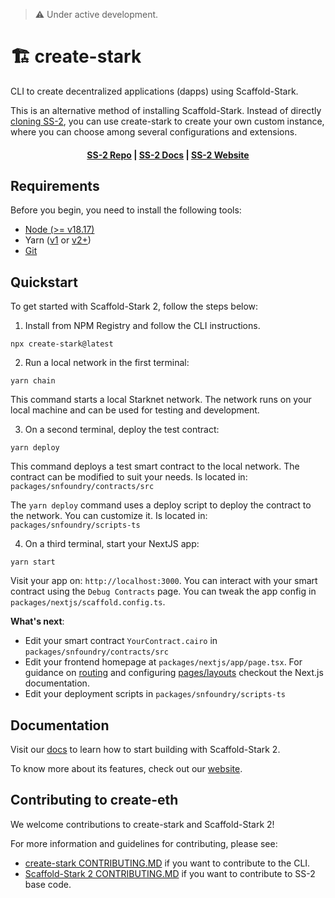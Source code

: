 > ⚠️ Under active development.
>

# 🏗 create-stark

CLI to create decentralized applications (dapps) using Scaffold-Stark.

This is an alternative method of installing Scaffold-Stark. Instead of directly [cloning SS-2](https://github.com/Quantum3-Labs/scaffold-stark-2?tab=readme-ov-file#quickstart), you can use create-stark to create your own custom instance, where you can choose among several configurations and extensions.

<h4 align="center">
  <a href="https://github.com/Quantum3-Labs/scaffold-stark-2">SS-2 Repo</a> |
  <a href="#">SS-2 Docs</a> |
  <a href="#">SS-2 Website</a>
</h4>

## Requirements

Before you begin, you need to install the following tools:

- [Node (>= v18.17)](https://nodejs.org/en/download/)
- Yarn ([v1](https://classic.yarnpkg.com/en/docs/install/) or [v2+](https://yarnpkg.com/getting-started/install))
- [Git](https://git-scm.com/downloads)

## Quickstart

To get started with Scaffold-Stark 2, follow the steps below:

1. Install from NPM Registry and follow the CLI instructions.

```
npx create-stark@latest
```

2. Run a local network in the first terminal:

```
yarn chain
```

This command starts a local Starknet network. The network runs on your local machine and can be used for testing and development.

3. On a second terminal, deploy the test contract:

```
yarn deploy
```

This command deploys a test smart contract to the local network. The contract can be modified to suit your needs. Is located in: `packages/snfoundry/contracts/src`

The `yarn deploy` command uses a deploy script to deploy the contract to the network. You can customize it. Is located in: `packages/snfoundry/scripts-ts`

4. On a third terminal, start your NextJS app:

```
yarn start
```

Visit your app on: `http://localhost:3000`. You can interact with your smart contract using the `Debug Contracts` page. You can tweak the app config in `packages/nextjs/scaffold.config.ts`.

**What's next**:

- Edit your smart contract `YourContract.cairo` in `packages/snfoundry/contracts/src`
- Edit your frontend homepage at `packages/nextjs/app/page.tsx`. For guidance on [routing](https://nextjs.org/docs/app/building-your-application/routing/defining-routes) and configuring [pages/layouts](https://nextjs.org/docs/app/building-your-application/routing/pages-and-layouts) checkout the Next.js documentation.
- Edit your deployment scripts in `packages/snfoundry/scripts-ts`

## Documentation

Visit our [docs](https://docs.scaffoldstark.io) to learn how to start building with Scaffold-Stark 2.

To know more about its features, check out our [website](https://scaffoldstark.io).

## Contributing to create-eth

We welcome contributions to create-stark and Scaffold-Stark 2!

For more information and guidelines for contributing, please see:

- [create-stark CONTRIBUTING.MD](https://github.com/scaffold-stark/create-stark/blob/main/CONTRIBUTING.md) if you want to contribute to the CLI.
- [Scaffold-Stark 2 CONTRIBUTING.MD](https://github.com/scaffold-stark/scaffold-stark-2/blob/main/CONTRIBUTING.md) if you want to contribute to SS-2 base code.